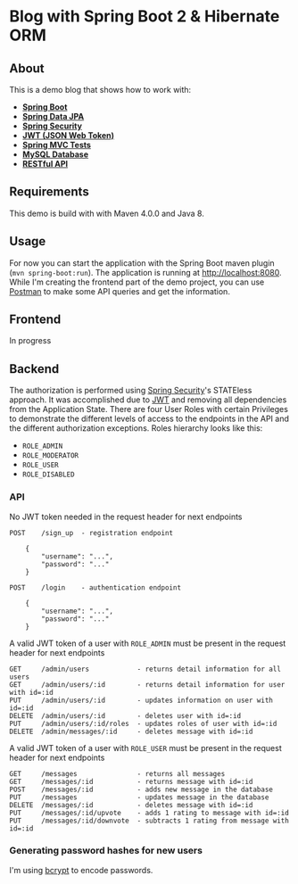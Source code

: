 # Blog with Spring Boot 2 & Hibernate ORM

## About
This is a demo blog that shows how to work with:
* **[Spring Boot](https://spring.io/projects/spring-boot)**
* **[Spring Data JPA](https://spring.io/projects/spring-data-jpa)**
* **[Spring Security](https://spring.io/projects/spring-security)**
* **[JWT (JSON Web Token)](https://jwt.io)**
* **[Spring MVC Tests](https://spring.io/guides/gs/testing-web/)**
* **[MySQL Database](https://www.mysql.com)**
* **[RESTful API](https://restfulapi.net)**

## Requirements
This demo is build with with Maven 4.0.0 and Java 8.

## Usage
For now you can start the application with the Spring Boot maven plugin (`mvn spring-boot:run`). The application is
running at [http://localhost:8080](http://localhost:8080).
While I'm creating the frontend part of the demo project, you can use [Postman](https://www.postman.com) to make some API queries and get the information.

## Frontend
In progress

## Backend
The authorization is performed using [Spring Security](https://spring.io/projects/spring-security)'s STATEless approach. It was accomplished due to [JWT](https://jwt.io) and removing all dependencies from the Application State.
There are four User Roles with certain Privileges to demonstrate the different levels of access to the endpoints in the API and the different authorization exceptions. Roles hierarchy looks like this: 
* `ROLE_ADMIN`
* `ROLE_MODERATOR`
* `ROLE_USER`
* `ROLE_DISABLED`

### API
No JWT token needed in the request header for next endpoints
```
POST    /sign_up  - registration endpoint

    {
        "username": "...",
        "password": "..."
    }

POST    /login    - authentication endpoint

    {
        "username": "...",
        "password": "..."
    }
```
A valid JWT token of a user with `ROLE_ADMIN` must be present in the request header for next endpoints
```
GET     /admin/users            - returns detail information for all users
GET     /admin/users/:id        - returns detail information for user with id=:id
PUT     /admin/users/:id        - updates information on user with id=:id
DELETE  /admin/users/:id        - deletes user with id=:id
PUT     /admin/users/:id/roles  - updates roles of user with id=:id
DELETE  /admin/messages/:id     - deletes message with id=:id 
```
A valid JWT token of a user with `ROLE_USER` must be present in the request header for next endpoints
```
GET     /messages               - returns all messages
GET     /messages/:id           - returns message with id=:id
POST    /messages/:id           - adds new message in the database
PUT     /messages               - updates message in the database
DELETE  /messages/:id           - deletes message with id=:id
PUT     /messages/:id/upvote    - adds 1 rating to message with id=:id
PUT     /messages/:id/downvote  - subtracts 1 rating from message with id=:id 
```

### Generating password hashes for new users

I'm using [bcrypt](https://en.wikipedia.org/wiki/Bcrypt) to encode passwords.